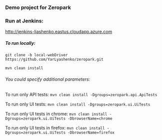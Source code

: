 ### Demo project for Zeropark

### Run at Jenkins: 
http://jenkins-liashenko.eastus.cloudapp.azure.com

##### To run locally:
`git clone -b local-webDriver https://github.com/YarLyashenko/zeropark.git`

`mvn clean install `

###### You could specify additional parameters:

To run only API tests: `mvn clean install -Dgroups=zeropark.api.ApiTests` 

To run only UI tests: `mvn clean install -Dgroups=zeropark.ui.UiTests`

To run only UI tests in chrome: `mvn clean install -Dgroups=zeropark.ui.UiTests -DbrowserName=chrome`

To run only UI tests in firefox: `mvn clean install -Dgroups=zeropark.ui.UiTests -DbrowserName=firefox` 